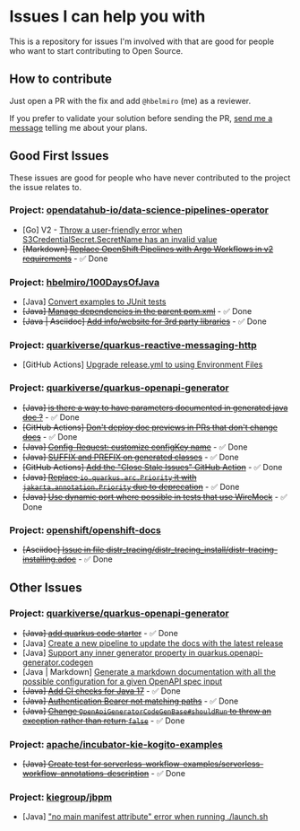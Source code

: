 # Issues I can help you with

This is a repository for issues I'm involved with that are good for people who want to start contributing to Open Source.

## How to contribute

Just open a PR with the fix and add `@hbelmiro` (me) as a reviewer.

If you prefer to validate your solution before sending the PR, [send me a message](https://thegreatapi.com/social-media/) telling me about your plans.

## Good First Issues

These issues are good for people who have never contributed to the project the issue relates to.

### Project: [opendatahub-io/data-science-pipelines-operator](https://github.com/opendatahub-io/data-science-pipelines-operator)

* [Go] V2 - [Throw a user-friendly error when S3CredentialSecret.SecretName has an invalid value](https://github.com/opendatahub-io/data-science-pipelines-operator/issues/523)
* ~~[Markdown] [Replace OpenShift Pipelines with Argo Workflows in v2 requirements](https://github.com/opendatahub-io/data-science-pipelines-operator/issues/522)~~ - ✅ Done

### Project: [hbelmiro/100DaysOfJava](https://github.com/hbelmiro/100DaysOfJava)

* [Java] [Convert examples to JUnit tests](https://github.com/hbelmiro/100DaysOfJava/issues/6)
* ~~[Java] [Manage dependencies in the parent pom.xml](https://github.com/hbelmiro/100DaysOfJava/issues/11)~~ - ✅ Done
* ~~[Java | Asciidoc] [Add info/website for 3rd party libraries](https://github.com/hbelmiro/100DaysOfJava/issues/2)~~ - ✅ Done

### Project: [quarkiverse/quarkus-reactive-messaging-http](https://github.com/quarkiverse/quarkus-reactive-messaging-http)

* [GitHub Actions] [Upgrade release.yml to using Environment Files](https://github.com/quarkiverse/quarkus-reactive-messaging-http/issues/180)

### Project: [quarkiverse/quarkus-openapi-generator](https://github.com/quarkiverse/quarkus-openapi-generator)

* ~~[Java] [is there a way to have parameters documented in generated java doc ?](https://github.com/quarkiverse/quarkus-openapi-generator/issues/550)~~ - ✅ Done
* ~~[GitHub Actions] [Don't deploy doc previews in PRs that don't change docs](https://github.com/quarkiverse/quarkus-openapi-generator/issues/603)~~ - ✅ Done
* ~~[Java] [Config-Request: customize configKey name](https://github.com/quarkiverse/quarkus-openapi-generator/issues/363)~~ - ✅ Done
* ~~[Java] [SUFFIX and PREFIX on generated classes](https://github.com/quarkiverse/quarkus-openapi-generator/issues/471)~~ - ✅ Done
* ~~[GitHub Actions] [Add the "Close Stale Issues" GitHub Action](https://github.com/quarkiverse/quarkus-openapi-generator/issues/390)~~ - ✅ Done
* ~~[Java] [Replace `io.quarkus.arc.Priority` it with `jakarta.annotation.Priority` due to deprecation](https://github.com/quarkiverse/quarkus-openapi-generator/issues/272)~~ - ✅ Done
* ~~[Java] [Use dynamic port where possible in tests that use WireMock](https://github.com/quarkiverse/quarkus-openapi-generator/issues/180)~~ - ✅ Done

### Project: [openshift/openshift-docs](https://github.com/openshift/openshift-docs)

* ~~[Asciidoc] [Issue in file distr_tracing/distr_tracing_install/distr-tracing-installing.adoc](https://github.com/openshift/openshift-docs/issues/53021)~~ - ✅ Done

## Other Issues

### Project: [quarkiverse/quarkus-openapi-generator](https://github.com/quarkiverse/quarkus-openapi-generator) 

* ~~[Java] [add quarkus code starter](https://github.com/quarkiverse/quarkus-openapi-generator/issues/542)~~ - ✅ Done
* [Java] [Create a new pipeline to update the docs with the latest release](https://github.com/quarkiverse/quarkus-openapi-generator/issues/540)
* [Java] [Support any inner generator property in quarkus.openapi-generator.codegen](https://github.com/quarkiverse/quarkus-openapi-generator/issues/124)
* [Java | Markdown] [Generate a markdown documentation with all the possible configuration for a given OpenAPI spec input](https://github.com/quarkiverse/quarkus-openapi-generator/issues/57)
* ~~[Java] [Add CI checks for Java 17](https://github.com/quarkiverse/quarkus-openapi-generator/issues/312)~~ - ✅ Done
* ~~[Java] [Authentication Bearer not matching paths](https://github.com/quarkiverse/quarkus-openapi-generator/issues/304)~~ - ✅ Done
* ~~[Java] [Change `OpenApiGeneratorCodeGenBase#shouldRun` to throw an exception rather than return `false`](https://github.com/quarkiverse/quarkus-openapi-generator/issues/192)~~ - ✅ Done

### Project: [apache/incubator-kie-kogito-examples](https://github.com/apache/incubator-kie-kogito-examples)

* ~~[Java] [Create test for serverless-workflow-examples/serverless-workflow-annotations-description](https://issues.redhat.com/browse/KOGITO-9032)~~ - ✅ Done

### Project: [kiegroup/jbpm](https://github.com/kiegroup/jbpm) 

* [Java] ["no main manifest attribute" error when running ./launch.sh](https://issues.redhat.com/browse/JBPM-10121)
